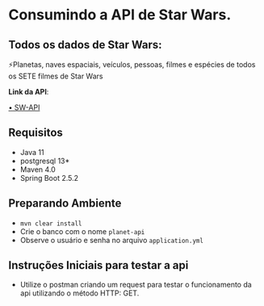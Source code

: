 # Consumindo a API de Star Wars.
## Todos os dados de Star Wars:
⚡Planetas, naves espaciais, veículos, pessoas, filmes e espécies de todos os SETE filmes de Star Wars

**Link da API**:
<p align="left">
  <a href="https://swapi.dev/">• SW-API</a>
</p>

## Requisitos
* Java 11
* postgresql 13*
* Maven 4.0
* Spring Boot 2.5.2

## Preparando Ambiente
* ```mvn clear install```
* Crie o banco com o nome ```planet-api```
* Observe o usuário e senha no arquivo ```application.yml```

## Instruções Iniciais para testar a api
* Utilize o postman criando um request para testar o funcionamento da api utilizando o método HTTP: GET.


